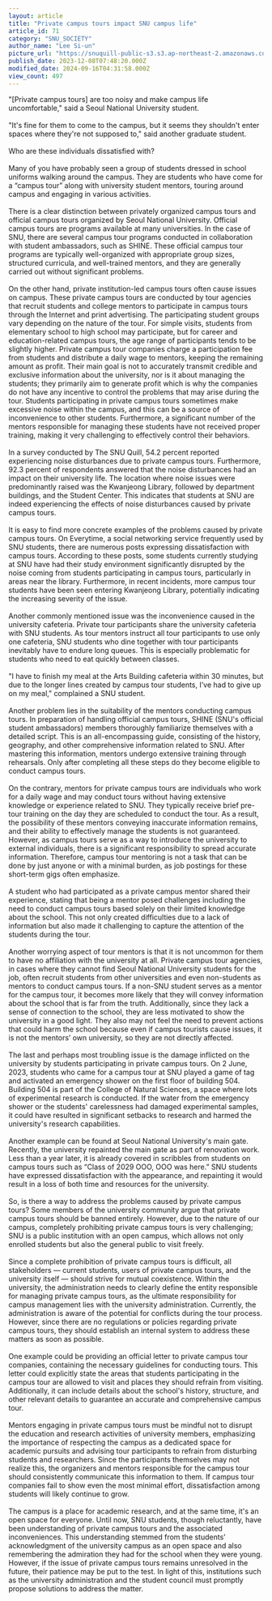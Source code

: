 ```yaml
---
layout: article
title: "Private campus tours impact SNU campus life"
article_id: 71
category: "SNU_SOCIETY"
author_name: "Lee Si-un"
picture_url: "https://snuquill-public-s3.s3.ap-northeast-2.amazonaws.com/photo/article/f9f5049a-0023-4d10-a7b5-3e0b56ed5d03.png"
publish_date: 2023-12-08T07:48:20.000Z
modified_date: 2024-09-16T04:31:58.000Z
view_count: 497
---
```


"[Private campus tours] are too noisy and make campus life uncomfortable," said a Seoul National University student.<br> <br>"It's fine for them to come to the campus, but it seems they shouldn't enter spaces where they're not supposed to," said another graduate student. <br><br>Who are these individuals dissatisfied with? <br><br>Many of you have probably seen a group of students dressed in school uniforms walking around the campus. They are students who have come for a “campus tour” along with university student mentors, touring around campus and engaging in various activities. <br><br>There is a clear distinction between privately organized campus tours and official campus tours organized by Seoul National University. Official campus tours are programs available at many universities. In the case of SNU, there are several campus tour programs conducted in collaboration with student ambassadors, such as SHINE. These official campus tour programs are typically well-organized with appropriate group sizes, structured curricula, and well-trained mentors, and they are generally carried out without significant problems.<br><br>On the other hand, private institution-led campus tours often cause issues on campus. These private campus tours are conducted by tour agencies that recruit students and college mentors to participate in campus tours through the Internet and print advertising. The participating student groups vary depending on the nature of the tour. For simple visits, students from elementary school to high school may participate, but for career and education-related campus tours, the age range of participants tends to be slightly higher. Private campus tour companies charge a participation fee from students and distribute a daily wage to mentors, keeping the remaining amount as profit. Their main goal is not to accurately transmit credible and exclusive information about the university, nor is it about managing the students; they primarily aim to generate profit which is why the companies do not have any incentive to control the problems that may arise during the tour. Students participating in private campus tours sometimes make excessive noise within the campus, and this can be a source of inconvenience to other students. Furthermore, a significant number of the mentors responsible for managing these students have not received proper training, making it very challenging to effectively control their behaviors.<br><br> In a survey conducted by The SNU Quill, 54.2 percent reported experiencing noise disturbances due to private campus tours. Furthermore, 92.3 percent of respondents answered that the noise disturbances had an impact on their university life. The location where noise issues were predominantly raised was the Kwanjeong Library, followed by department buildings, and the Student Center. This indicates that students at SNU are indeed experiencing the effects of noise disturbances caused by private campus tours. <br><br>     It is easy to find more concrete examples of the problems caused by private campus tours. On Everytime, a social networking service frequently used by SNU students, there are numerous posts expressing dissatisfaction with campus tours. According to these posts, some students currently studying at SNU have had their study environment significantly disrupted by the noise coming from students participating in campus tours, particularly in areas near the library. Furthermore, in recent incidents, more campus tour students have been seen entering Kwanjeong Library, potentially indicating the increasing severity of the issue.<br><br>Another commonly mentioned issue was the inconvenience caused in the university cafeteria. Private tour participants share the university cafeteria with SNU students. As tour mentors instruct all tour participants to use only one cafeteria, SNU students who dine together with tour participants inevitably have to endure long queues. This is especially problematic for students who need to eat quickly between classes. <br><br>"I have to finish my meal at the Arts Building cafeteria within 30 minutes, but due to the longer lines created by campus tour students, I’ve had to give up on my meal," complained a SNU student.<br><br>Another problem lies in the suitability of the mentors conducting campus tours. In preparation of handling official campus tours, SHINE (SNU's official student ambassadors) members thoroughly familiarize themselves with a detailed script. This is an all-encompassing guide, consisting of the history, geography, and other comprehensive information related to SNU. After mastering this information, mentors undergo extensive training through rehearsals. Only after completing all these steps do they become eligible to conduct campus tours. <br><br>On the contrary, mentors for private campus tours are individuals who work for a daily wage and may conduct tours without having extensive knowledge or experience related to SNU. They typically receive brief pre-tour training on the day they are scheduled to conduct the tour. As a result, the possibility of these mentors conveying inaccurate information remains, and their ability to effectively manage the students is not guaranteed. However, as campus tours serve as a way to introduce the university to external individuals, there is a significant responsibility to spread accurate information. Therefore, campus tour mentoring is not a task that can be done by just anyone or with a minimal burden, as job postings for these short-term gigs often emphasize. <br><br>A student who had participated as a private campus mentor shared their experience, stating that being a mentor posed challenges including the need to conduct campus tours based solely on their limited knowledge about the school. This not only created difficulties due to a lack of information but also made it challenging to capture the attention of the students during the tour. <br><br>Another worrying aspect of tour mentors is that it is not uncommon for them to have no affiliation with the university at all. Private campus tour agencies, in cases where they cannot find Seoul National University students for the job, often recruit students from other universities and even non-students as mentors to conduct campus tours. If a non-SNU student serves as a mentor for the campus tour, it becomes more likely that they will convey information about the school that is far from the truth. Additionally, since they lack a sense of connection to the school, they are less motivated to show the university in a good light. They also may not feel the need to prevent actions that could harm the school because even if campus tourists cause issues, it is not the mentors’ own university, so they are not directly affected.<br><br>The last and perhaps most troubling issue is the damage inflicted on the university by students participating in private campus tours. On 2 June, 2023, students who came for a campus tour at SNU played a game of tag and activated an emergency shower on the first floor of building 504. Building 504 is part of the College of Natural Sciences, a space where lots of experimental research is conducted. If the water from the emergency shower or the students' carelessness had damaged experimental samples, it could have resulted in significant setbacks to research and harmed the university's research capabilities.<br><br>Another example can be found at Seoul National University's main gate. Recently, the university repainted the main gate as part of renovation work. Less than a year later, it is already covered in scribbles from students on campus tours such as “Class of 2029  OOO, OOO was here.” SNU students have expressed dissatisfaction with the appearance, and repainting it would result in a loss of both time and resources for the university.<br><br>So, is there a way to address the problems caused by private campus tours? Some members of the university community argue that private campus tours should be banned entirely. However, due to the nature of our campus, completely prohibiting private campus tours is very challenging; SNU is a public institution with an open campus, which allows not only enrolled students but also the general public to visit freely.<br><br>Since a complete prohibition of private campus tours is difficult, all stakeholders — current students, users of private campus tours, and the university itself — should strive for mutual coexistence. Within the university, the administration needs to clearly define the entity responsible for managing private campus tours, as the ultimate responsibility for campus management lies with the university administration. Currently, the administration is aware of the potential for conflicts during the tour process. However, since there are no regulations or policies regarding private campus tours, they should establish an internal system to address these matters as soon as possible.<br><br>One example could be providing an official letter to private campus tour companies, containing the necessary guidelines for conducting tours. This letter could explicitly state the areas that students participating in the campus tour are allowed to visit and places they should refrain from visiting. Additionally, it can include details about the school's history, structure, and other relevant details to guarantee an accurate and comprehensive campus tour.<br><br> Mentors engaging in private campus tours must be mindful not to disrupt the education and research activities of university members, emphasizing the importance of respecting the campus as a dedicated space for academic pursuits and advising tour participants to refrain from disturbing students and researchers. Since the participants themselves may not realize this, the organizers and mentors responsible for the campus tour should consistently communicate this information to them. If campus tour companies fail to show even the most minimal effort, dissatisfaction among students will likely continue to grow.<br><br>The campus is a place for academic research, and at the same time, it's an open space for everyone. Until now, SNU students, though reluctantly, have been understanding of private campus tours and the associated inconveniences. This understanding stemmed from the students’ acknowledgment of the university campus as an open space and also remembering the admiration they had for the school when they were young. However, if the issue of private campus tours remains unresolved in the future, their patience may be put to the test. In light of this, institutions such as the university administration and the student council must promptly propose solutions to address the matter. <br>
